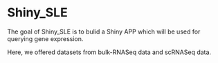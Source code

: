 
<!-- README.md is generated from README.Rmd. Please edit that file -->

# Shiny_SLE

<!-- badges: start -->
<!-- badges: end -->

The goal of Shiny_SLE is to bulid a Shiny APP which will be used for
querying gene expression.

Here, we offered datasets from bulk-RNASeq data and scRNASeq data.
